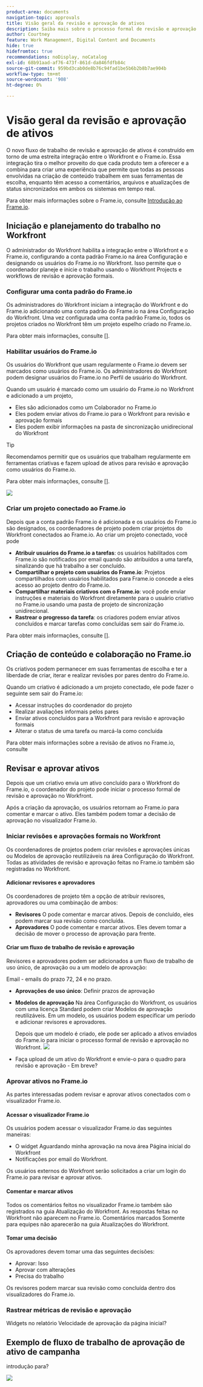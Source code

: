 ```yaml
---
product-area: documents
navigation-topic: approvals
title: Visão geral da revisão e aprovação de ativos
description: Saiba mais sobre o processo formal de revisão e aprovação no Workfront.
author: Courtney
feature: Work Management, Digital Content and Documents
hide: true
hidefromtoc: true
recommendations: noDisplay, noCatalog
exl-id: 68b91aad-af76-473f-861d-da846fdfb84c
source-git-commit: 959bd3cab0de8b76c94fad1be5b6b2b8b7ae904b
workflow-type: tm+mt
source-wordcount: '908'
ht-degree: 0%

---
```


# Visão geral da revisão e aprovação de ativos

O novo fluxo de trabalho de revisão e aprovação de ativos é construído em torno de uma estreita integração entre o Workfront e o Frame.io. Essa integração tira o melhor proveito do que cada produto tem a oferecer e a combina para criar uma experiência que permite que todas as pessoas envolvidas na criação de conteúdo trabalhem em suas ferramentas de escolha, enquanto têm acesso a comentários, arquivos e atualizações de status sincronizados em ambos os sistemas em tempo real.

Para obter mais informações sobre o Frame.io, consulte [Introdução ao Frame.io](https://support.frame.io/en/collections/49298-getting-started).

## Iniciação e planejamento do trabalho no Workfront

O administrador do Workfront habilita a integração entre o Workfront e o Frame.io, configurando a conta padrão Frame.io na área Configuração e designando os usuários do Frame.io no Workfront. Isso permite que o coordenador planeje e inicie o trabalho usando o Workfront Projects e workflows de revisão e aprovação formais.

### Configurar uma conta padrão do Frame.io

Os administradores do Workfront iniciam a integração do Workfront e do Frame.io adicionando uma conta padrão do Frame.io na área Configuração do Workfront. Uma vez configurada uma conta padrão Frame.io, todos os projetos criados no Workfront têm um projeto espelho criado no Frame.io.

Para obter mais informações, consulte [].

<!-- in procedure article we need to cover how groups work with projects and how the frame account is associated with a group. And that accounts other than the default can be added on a 1:1 basis using the dev token. -->

### Habilitar usuários do Frame.io

Os usuários do Workfront que usam regularmente o Frame.io devem ser marcados como usuários do Frame.io. Os administradores do Workfront podem designar usuários do Frame.io no Perfil de usuário do Workfront.

Quando um usuário é marcado como um usuário do Frame.io no Workfront e adicionado a um projeto,

* Eles são adicionados como um Colaborador no Frame.io
* Eles podem enviar ativos do Frame.io para o Workfront para revisão e aprovação formais
* Eles podem exibir informações na pasta de sincronização unidirecional do Workfront

>[!TIP]
>
>Recomendamos permitir que os usuários que trabalham regularmente em ferramentas criativas e fazem upload de ativos para revisão e aprovação como usuários do Frame.io.

Para obter mais informações, consulte [].

![](assets/Frame-enabled-user.png)


### Criar um projeto conectado ao Frame.io

Depois que a conta padrão Frame.io é adicionada e os usuários do Frame.io são designados, os coordenadores de projeto podem criar projetos do Workfront conectados ao Frame.io. Ao criar um projeto conectado, você pode

* **Atribuir usuários do Frame.io a tarefas**: os usuários habilitados com Frame.io são notificados por email quando são atribuídos a uma tarefa, sinalizando que há trabalho a ser concluído.
* **Compartilhar o projeto com usuários do Frame.io**: Projetos compartilhados com usuários habilitados para Frame.io concede a eles acesso ao projeto dentro do Frame.io.
* **Compartilhar materiais criativos com o Frame.io**: você pode enviar instruções e materiais do Workfront diretamente para o usuário criativo no Frame.io usando uma pasta de projeto de sincronização unidirecional.
* **Rastrear o progresso da tarefa**: os criadores podem enviar ativos concluídos e marcar tarefas como concluídas sem sair do Frame.io.

Para obter mais informações, consulte [].

<!--Preassign approval templates to tasks coming in the future-->


## Criação de conteúdo e colaboração no Frame.io

Os criativos podem permanecer em suas ferramentas de escolha e ter a liberdade de criar, iterar e realizar revisões por pares dentro do Frame.io.

Quando um criativo é adicionado a um projeto conectado, ele pode fazer o seguinte sem sair do Frame.io:

* Acessar instruções do coordenador do projeto
* Realizar avaliações informais pelos pares
* Enviar ativos concluídos para a Workfront para revisão e aprovação formais
* Alterar o status de uma tarefa ou marcá-la como concluída
<!-- * Notification of decision
* Upload new versions of connected assets marked as needs more work < will automatically connect>-->

Para obter mais informações sobre a revisão de ativos no Frame.io, consulte

## Revisar e aprovar ativos

Depois que um criativo envia um ativo concluído para o Workfront do Frame.io, o coordenador do projeto pode iniciar o processo formal de revisão e aprovação no Workfront.

Após a criação da aprovação, os usuários retornam ao Frame.io para comentar e marcar o ativo. Eles também podem tomar a decisão de aprovação no visualizador Frame.io.

### Iniciar revisões e aprovações formais no Workfront

Os coordenadores de projetos podem criar revisões e aprovações únicas ou Modelos de aprovação reutilizáveis na área Configuração do Workfront. Todas as atividades de revisão e aprovação feitas no Frame.io também são registradas no Workfront.

#### Adicionar revisores e aprovadores

Os coordenadores de projeto têm a opção de atribuir revisores, aprovadores ou uma combinação de ambos:

* **Revisores** O pode comentar e marcar ativos. Depois de concluído, eles podem marcar sua revisão como concluída. <!--example of when to add reviewers-->
* **Aprovadores** O pode comentar e marcar ativos. Eles devem tomar a decisão de mover o processo de aprovação para frente.


#### Criar um fluxo de trabalho de revisão e aprovação

Revisores e aprovadores podem ser adicionados a um fluxo de trabalho de uso único, de aprovação ou a um modelo de aprovação:

<!--can also assign teams and set deadline-->
Email - emails do prazo 72, 24 e no prazo.

* **Aprovações de uso único**: Definir prazos de aprovação

* **Modelos de aprovação**
Na área Configuração do Workfront, os usuários com uma licença Standard podem criar Modelos de aprovação reutilizáveis. Em um modelo, os usuários podem especificar um período e adicionar revisores e aprovadores. <!--do we want to mention any upcoming plans here? -->

  Depois que um modelo é criado, ele pode ser aplicado a ativos enviados do Frame.io para iniciar o processo formal de revisão e aprovação no Workfront.
  ![](assets/assign-template.png)

<!-- can set timreframe which calculates deadline once approval is started. >

    For more information, see [Create and manage Approval Templates](/)<!--don't forget link-->

* Faça upload de um ativo do Workfront e envie-o para o quadro para revisão e aprovação - Em breve?

### Aprovar ativos no Frame.io

As partes interessadas podem revisar e aprovar ativos conectados com o visualizador Frame.io.

#### Acessar o visualizador Frame.io

Os usuários podem acessar o visualizador Frame.io das seguintes maneiras:

* O widget Aguardando minha aprovação na nova área Página inicial do Workfront
* Notificações por email do Workfront.

Os usuários externos do Workfront serão solicitados a criar um login do Frame.io para revisar e aprovar ativos.

#### Comentar e marcar ativos

Todos os comentários feitos no visualizador Frame.io também são registrados na guia Atualização do Workfront. As respostas feitas no Workfront não aparecem no Frame.io. Comentários marcados Somente para equipes não aparecerão na guia Atualizações do Workfront.

#### Tomar uma decisão

Os aprovadores devem tomar uma das seguintes decisões:

* Aprovar: Isso
* Aprovar com alterações
* Precisa do trabalho

Os revisores podem marcar sua revisão como concluída dentro dos visualizadores do Frame.io.

<!-- include screenshot from frame.io-->



<!-- upload assets directly to workfront to be reviewed in Frame.io/ Will have to send manually at first

Reviewer/approver needs to go through email to get to frame vier
-->


### Rastrear métricas de revisão e aprovação

Widgets no relatório Velocidade de aprovação da página inicial?

<!--
### Published approved assets to Adobe Experience Manager Assets

Use the native integration to send approved assets to AEM.
-->


## Exemplo de fluxo de trabalho de aprovação de ativo de campanha

introdução para?

![](assets/example-workflow.png) <!-- probbly need a different version of this but add something similar rather than typing all out?-->
